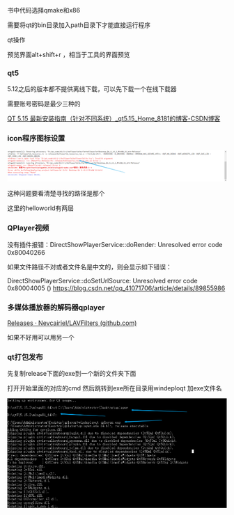 书中代码选择qmake和x86

需要将qt的bin目录加入path目录下才能直接运行程序

qt操作

预览界面alt+shift+r ，相当于工具的界面预览

### qt5

5.12之后的版本都不提供离线下载，可以先下载一个在线下载器

需要账号密码是最少三种的

[QT 5.15 最新安装指南（针对不同系统）_qt5.15_Home_8181的博客-CSDN博客](https://blog.csdn.net/qq_43125185/article/details/117426594)



### icon程序图标设置

![image-20230522153304773](image/qt操作.assets/image-20230522153304773.png)

这种问题要看清楚寻找的路径是那个

这里的helloworld有两层

### QPlayer视频

没有插件报错：DirectShowPlayerService::doRender: Unresolved error code 0x80040266

如果文件路径不对或者文件名是中文的，则会显示如下错误：

DirectShowPlayerService::doSetUrlSource: Unresolved error code 0x80004005 ()
https://blog.csdn.net/qq_41071706/article/details/89855986



### 多媒体播放器的解码器qplayer

[Releases · Nevcairiel/LAVFilters (github.com)](https://github.com/Nevcairiel/LAVFilters/releases)

如果不好用可以用另一个



### qt打包发布

先复制release下面的exe到一个新的文件夹下面

打开开始里面的对应的cmd 然后跳转到exe所在目录用windeploqt 加exe文件名

![image-20230522191836922](image/qt操作.assets/image-20230522191836922.png)